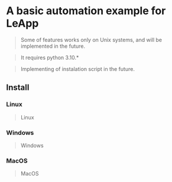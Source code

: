 # **A basic automation example for LeApp**

> Some of features works only on Unix systems, and will be implemented in the future.

> It requires python 3.10.*

> Implementing of instalation script in the future.


## **Install**
### **Linux**
> Linux
### **Windows**
> Windows
### **MacOS**
> MacOS
